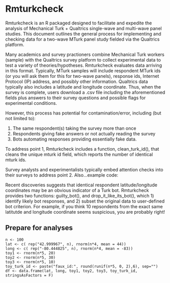 
# Rmturkcheck

Rmturkcheck is an R packaged designed to facilitate and expedite the analysis of Mechanical Turk + Qualtrics single-wave and multi-wave panel studies. This document outlines the general process for implementing and checking data for a two-wave MTurk panel study fielded via the Qualtrics platform.

Many academics and survey practioners combine Mechanical Turk workers (sample) with the Qualtrics survey platform to collect experimental data to test a variety of theories/hypotheses. Rmturkcheck evaluates data arriving in this format. Typically, MTurk samples will include respondent MTurk ids (or you will ask them for this for two-wave panels), response ids, Internet Protocol (IP) address, and possibly other information. Qualtrics data typically also includes a latitude and longitude coordinate. Thus, when the survey is complete, users download a .csv file including the aforementioned fields plus answers to their survey questions and possible flags for experimental conditions.

However, this process has potential for contamination/error, including (but not limited to):

1. The same respondent(s) taking the survey more than once
2. Respondents giving fake answers or not actually reading the survey
3. Bots automating responses providing essentially fake data.

To address point 1, Rmturkcheck includes a function, clean_turk_id(), that cleans the unique mturk id field, which reports the number of identical mturk ids.

Survey analysts and experimentalists typically embed attention checks into their surveys to address point 2. Also...example code:

Recent discoveries suggests that identical respondent latitude/longitude coordinates may be an obvious indicator of a Turk bot. Rmturkcheck provides two functions: guilty_bot(), and drop_it_like_its_bot(), which 1) identify likely bot responses, and 2) subset the original data to user-defined bot criterion. For example, if you think 10 repsondents from the exact same latitutde and longitude coordinate seems suspicious, you are probably right!

## Prepare for analyses
```{r }
n <- 100
lat <- c( rep("42.999967", n), rnorm(n*4, mean = 44))
long <- c( rep("-80.444825", n), rnorm(n*4, mean = -83))
toy1 <- rnorm(n*5, 20)
toy2 <- rnorm(n*5, 30)
toy3 <- rnorm(n*5, 10)
toy_turk_id <- paste("faux_id:", round(runif(n*5, 0, 2),6), sep="")
df <- data.frame(lat, long, toy1, toy2, toy3, toy_turk_id, stringsAsFactors = F)
```
